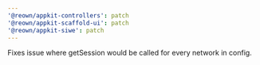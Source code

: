 ```yaml
---
'@reown/appkit-controllers': patch
'@reown/appkit-scaffold-ui': patch
'@reown/appkit-siwe': patch
---
```


Fixes issue where getSession would be called for every network in config.

